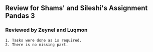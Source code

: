 
## Review for Shams' and Sileshi's Assignment Pandas 3

### Reviewed by Zeynel and Luqmon

    1. Tasks were done as is required.
    2. There is no missing part.


```python

```
